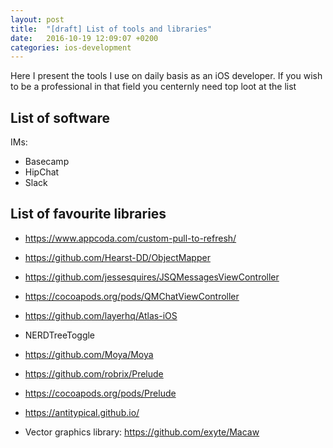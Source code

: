 ```yaml
---
layout: post
title:  "[draft] List of tools and libraries"
date:   2016-10-19 12:09:07 +0200
categories: ios-development
---
```


Here I present the tools I use on daily basis as an iOS developer. If you wish to be a professional in that field you centernly need top loot at the list

## List of software

IMs:
* Basecamp
* HipChat
* Slack 

## List of favourite libraries 

* https://www.appcoda.com/custom-pull-to-refresh/
* https://github.com/Hearst-DD/ObjectMapper
* https://github.com/jessesquires/JSQMessagesViewController
* https://cocoapods.org/pods/QMChatViewController
* https://github.com/layerhq/Atlas-iOS
* NERDTreeToggle
* https://github.com/Moya/Moya
* https://github.com/robrix/Prelude
* https://cocoapods.org/pods/Prelude
* https://antitypical.github.io/

* Vector graphics library: https://github.com/exyte/Macaw
